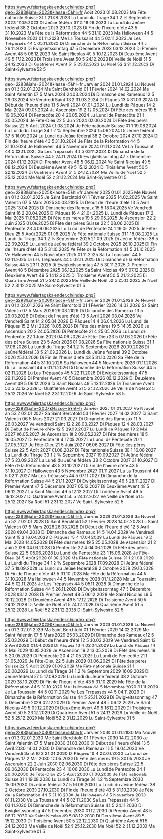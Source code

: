 https://www.feiertagskalender.ch/index.php?geo=2283&jahr=2023&klasse=5&hl=fr
Août 2023
01.08.2023	Ma	Fête nationale Suisse	31	1
21.08.2023	Lu	Lundi du Tirage	34	1.2 %
Septembre 2023
17.09.2023	Di	Jeûne fédéral	37	5
18.09.2023	Lu	Lundi du Jeûne fédéral	38	2
Octobre 2023
29.10.2023	Di	Fin de l'heure d'été	43	5
31.10.2023	Ma	Fête de la Réformation	44	5
31.10.2023	Ma	Halloween	44	5
Novembre 2023
01.11.2023	Me	La Toussaint	44	5
02.11.2023	Je	Les Trépassés	44	5
05.11.2023	Di	Dimanche de la Réformation Suisse	44	5
26.11.2023	Di	Ewigkeitssonntag	47	5
Décembre 2023
03.12.2023	Di	Premier Avent	48	5
06.12.2023	Me	Saint Nicolas	49	5
10.12.2023	Di	Deuxième Avent	49	5
17.12.2023	Di	Troisième Avent	50	5
24.12.2023	Di	Veille de Noël	51	5
24.12.2023	Di	Quatrième Avent	51	5
25.12.2023	Lu	Noël	52	2
31.12.2023	Di	Saint-Sylvestre	52	5

https://www.feiertagskalender.ch/index.php?geo=2283&jahr=2024&klasse=5&hl=fr
Janvier 2024
01.01.2024	Lu	Nouvel an	01	2
02.01.2024	Ma	Saint Berchtold	01	1
Février 2024
14.02.2024	Me	Saint Valentin	07	5
Mars 2024
24.03.2024	Di	Dimanche des Rameaux	12	5
29.03.2024	Ve	Vendredi Saint	13	2
31.03.2024	Di	Pâques	13	4
31.03.2024	Di	Début de l'heure d'été	13	5
Avril 2024
01.04.2024	Lu	Lundi de Pâques	14	2
Mai 2024
09.05.2024	Je	Ascension	19	2
12.05.2024	Di	Fête des mères	19	5
19.05.2024	Di	Pentecôte	20	4
20.05.2024	Lu	Lundi de Pentecôte	21	1
30.05.2024	Je	Fête-Dieu	22	5
Juin 2024
02.06.2024	Di	Fête des pères Suisse	22	5
Août 2024
01.08.2024	Je	Fête nationale Suisse	31	1
19.08.2024	Lu	Lundi du Tirage	34	1.2 %
Septembre 2024
15.09.2024	Di	Jeûne fédéral	37	5
16.09.2024	Lu	Lundi du Jeûne fédéral	38	2
Octobre 2024
27.10.2024	Di	Fin de l'heure d'été	43	5
31.10.2024	Je	Fête de la Réformation	44	5
31.10.2024	Je	Halloween	44	5
Novembre 2024
01.11.2024	Ve	La Toussaint	44	5
02.11.2024	Sa	Les Trépassés	44	5
03.11.2024	Di	Dimanche de la Réformation Suisse	44	5
24.11.2024	Di	Ewigkeitssonntag	47	5
Décembre 2024
01.12.2024	Di	Premier Avent	48	5
06.12.2024	Ve	Saint Nicolas	49	5
08.12.2024	Di	Deuxième Avent	49	5
15.12.2024	Di	Troisième Avent	50	5
22.12.2024	Di	Quatrième Avent	51	5
24.12.2024	Ma	Veille de Noël	52	5
25.12.2024	Me	Noël	52	2
31.12.2024	Ma	Saint-Sylvestre	01	5

https://www.feiertagskalender.ch/index.php?geo=2283&jahr=2025&klasse=5&hl=fr
Janvier 2025
01.01.2025	Me	Nouvel an	01	2
02.01.2025	Je	Saint Berchtold	01	1
Février 2025
14.02.2025	Ve	Saint Valentin	07	5
Mars 2025
30.03.2025	Di	Début de l'heure d'été	13	5
Avril 2025
13.04.2025	Di	Dimanche des Rameaux	15	5
18.04.2025	Ve	Vendredi Saint	16	2
20.04.2025	Di	Pâques	16	4
21.04.2025	Lu	Lundi de Pâques	17	2
Mai 2025
11.05.2025	Di	Fête des mères	19	5
29.05.2025	Je	Ascension	22	2
Juin 2025
01.06.2025	Di	Fête des pères Suisse	22	5
08.06.2025	Di	Pentecôte	23	4
09.06.2025	Lu	Lundi de Pentecôte	24	1
19.06.2025	Je	Fête-Dieu	25	5
Août 2025
01.08.2025	Ve	Fête nationale Suisse	31	1
18.08.2025	Lu	Lundi du Tirage	34	1.2 %
Septembre 2025
21.09.2025	Di	Jeûne fédéral	38	5
22.09.2025	Lu	Lundi du Jeûne fédéral	39	2
Octobre 2025
26.10.2025	Di	Fin de l'heure d'été	43	5
31.10.2025	Ve	Fête de la Réformation	44	5
31.10.2025	Ve	Halloween	44	5
Novembre 2025
01.11.2025	Sa	La Toussaint	44	5
02.11.2025	Di	Les Trépassés	44	5
02.11.2025	Di	Dimanche de la Réformation Suisse	44	5
23.11.2025	Di	Ewigkeitssonntag	47	5
30.11.2025	Di	Premier Avent	48	5
Décembre 2025
06.12.2025	Sa	Saint Nicolas	49	5
07.12.2025	Di	Deuxième Avent	49	5
14.12.2025	Di	Troisième Avent	50	5
21.12.2025	Di	Quatrième Avent	51	5
24.12.2025	Me	Veille de Noël	52	5
25.12.2025	Je	Noël	52	2
31.12.2025	Me	Saint-Sylvestre	01	5

https://www.feiertagskalender.ch/index.php?geo=2283&jahr=2026&klasse=5&hl=fr
Janvier 2026
01.01.2026	Je	Nouvel an	01	2
02.01.2026	Ve	Saint Berchtold	01	1
Février 2026
14.02.2026	Sa	Saint Valentin	07	5
Mars 2026
29.03.2026	Di	Dimanche des Rameaux	13	5
29.03.2026	Di	Début de l'heure d'été	13	5
Avril 2026
03.04.2026	Ve	Vendredi Saint	14	2
05.04.2026	Di	Pâques	14	4
06.04.2026	Lu	Lundi de Pâques	15	2
Mai 2026
10.05.2026	Di	Fête des mères	19	5
14.05.2026	Je	Ascension	20	2
24.05.2026	Di	Pentecôte	21	4
25.05.2026	Lu	Lundi de Pentecôte	22	1
Juin 2026
04.06.2026	Je	Fête-Dieu	23	5
07.06.2026	Di	Fête des pères Suisse	23	5
Août 2026
01.08.2026	Sa	Fête nationale Suisse	31	1
17.08.2026	Lu	Lundi du Tirage	34	1.2 %
Septembre 2026
20.09.2026	Di	Jeûne fédéral	38	5
21.09.2026	Lu	Lundi du Jeûne fédéral	39	2
Octobre 2026
25.10.2026	Di	Fin de l'heure d'été	43	5
31.10.2026	Sa	Fête de la Réformation	44	5
31.10.2026	Sa	Halloween	44	5
Novembre 2026
01.11.2026	Di	La Toussaint	44	5
01.11.2026	Di	Dimanche de la Réformation Suisse	44	5
02.11.2026	Lu	Les Trépassés	45	5
22.11.2026	Di	Ewigkeitssonntag	47	5
29.11.2026	Di	Premier Avent	48	5
Décembre 2026
06.12.2026	Di	Deuxième Avent	49	5
06.12.2026	Di	Saint Nicolas	49	5
13.12.2026	Di	Troisième Avent	50	5
20.12.2026	Di	Quatrième Avent	51	5
24.12.2026	Je	Veille de Noël	52	5
25.12.2026	Ve	Noël	52	2
31.12.2026	Je	Saint-Sylvestre	53	5

https://www.feiertagskalender.ch/index.php?geo=2283&jahr=2027&klasse=5&hl=fr
Janvier 2027
01.01.2027	Ve	Nouvel an	53	2
02.01.2027	Sa	Saint Berchtold	53	1
Février 2027
14.02.2027	Di	Saint Valentin	06	5
Mars 2027
21.03.2027	Di	Dimanche des Rameaux	11	5
26.03.2027	Ve	Vendredi Saint	12	2
28.03.2027	Di	Pâques	12	4
28.03.2027	Di	Début de l'heure d'été	12	5
29.03.2027	Lu	Lundi de Pâques	13	2
Mai 2027
06.05.2027	Je	Ascension	18	2
09.05.2027	Di	Fête des mères	18	5
16.05.2027	Di	Pentecôte	19	4
17.05.2027	Lu	Lundi de Pentecôte	20	1
27.05.2027	Je	Fête-Dieu	21	5
Juin 2027
06.06.2027	Di	Fête des pères Suisse	22	5
Août 2027
01.08.2027	Di	Fête nationale Suisse	30	1
16.08.2027	Lu	Lundi du Tirage	33	1.2 %
Septembre 2027
19.09.2027	Di	Jeûne fédéral	37	5
20.09.2027	Lu	Lundi du Jeûne fédéral	38	2
Octobre 2027
31.10.2027	Di	Fête de la Réformation	43	5
31.10.2027	Di	Fin de l'heure d'été	43	5
31.10.2027	Di	Halloween	43	5
Novembre 2027
01.11.2027	Lu	La Toussaint	44	5
02.11.2027	Ma	Les Trépassés	44	5
07.11.2027	Di	Dimanche de la Réformation Suisse	44	5
21.11.2027	Di	Ewigkeitssonntag	46	5
28.11.2027	Di	Premier Avent	47	5
Décembre 2027
05.12.2027	Di	Deuxième Avent	48	5
06.12.2027	Lu	Saint Nicolas	49	5
12.12.2027	Di	Troisième Avent	49	5
19.12.2027	Di	Quatrième Avent	50	5
24.12.2027	Ve	Veille de Noël	51	5
25.12.2027	Sa	Noël	51	2
31.12.2027	Ve	Saint-Sylvestre	52	5

https://www.feiertagskalender.ch/index.php?geo=2283&jahr=2028&klasse=5&hl=fr
Janvier 2028
01.01.2028	Sa	Nouvel an	52	2
02.01.2028	Di	Saint Berchtold	52	1
Février 2028
14.02.2028	Lu	Saint Valentin	07	5
Mars 2028
26.03.2028	Di	Début de l'heure d'été	12	5
Avril 2028
09.04.2028	Di	Dimanche des Rameaux	14	5
14.04.2028	Ve	Vendredi Saint	15	2
16.04.2028	Di	Pâques	15	4
17.04.2028	Lu	Lundi de Pâques	16	2
Mai 2028
14.05.2028	Di	Fête des mères	19	5
25.05.2028	Je	Ascension	21	2
Juin 2028
04.06.2028	Di	Pentecôte	22	4
04.06.2028	Di	Fête des pères Suisse	22	5
05.06.2028	Lu	Lundi de Pentecôte	23	1
15.06.2028	Je	Fête-Dieu	24	5
Août 2028
01.08.2028	Ma	Fête nationale Suisse	31	1
21.08.2028	Lu	Lundi du Tirage	34	1.2 %
Septembre 2028
17.09.2028	Di	Jeûne fédéral	37	5
18.09.2028	Lu	Lundi du Jeûne fédéral	38	2
Octobre 2028
29.10.2028	Di	Fin de l'heure d'été	43	5
31.10.2028	Ma	Fête de la Réformation	44	5
31.10.2028	Ma	Halloween	44	5
Novembre 2028
01.11.2028	Me	La Toussaint	44	5
02.11.2028	Je	Les Trépassés	44	5
05.11.2028	Di	Dimanche de la Réformation Suisse	44	5
26.11.2028	Di	Ewigkeitssonntag	47	5
Décembre 2028
03.12.2028	Di	Premier Avent	48	5
06.12.2028	Me	Saint Nicolas	49	5
10.12.2028	Di	Deuxième Avent	49	5
17.12.2028	Di	Troisième Avent	50	5
24.12.2028	Di	Veille de Noël	51	5
24.12.2028	Di	Quatrième Avent	51	5
25.12.2028	Lu	Noël	52	2
31.12.2028	Di	Saint-Sylvestre	52	5

https://www.feiertagskalender.ch/index.php?geo=2283&jahr=2029&klasse=5&hl=fr
Janvier 2029
01.01.2029	Lu	Nouvel an	01	2
02.01.2029	Ma	Saint Berchtold	01	1
Février 2029
14.02.2029	Me	Saint Valentin	07	5
Mars 2029
25.03.2029	Di	Dimanche des Rameaux	12	5
25.03.2029	Di	Début de l'heure d'été	12	5
30.03.2029	Ve	Vendredi Saint	13	2
Avril 2029
01.04.2029	Di	Pâques	13	4
02.04.2029	Lu	Lundi de Pâques	14	2
Mai 2029
10.05.2029	Je	Ascension	19	2
13.05.2029	Di	Fête des mères	19	5
20.05.2029	Di	Pentecôte	20	4
21.05.2029	Lu	Lundi de Pentecôte	21	1
31.05.2029	Je	Fête-Dieu	22	5
Juin 2029
03.06.2029	Di	Fête des pères Suisse	22	5
Août 2029
01.08.2029	Me	Fête nationale Suisse	31	1
20.08.2029	Lu	Lundi du Tirage	34	1.2 %
Septembre 2029
16.09.2029	Di	Jeûne fédéral	37	5
17.09.2029	Lu	Lundi du Jeûne fédéral	38	2
Octobre 2029
28.10.2029	Di	Fin de l'heure d'été	43	5
31.10.2029	Me	Fête de la Réformation	44	5
31.10.2029	Me	Halloween	44	5
Novembre 2029
01.11.2029	Je	La Toussaint	44	5
02.11.2029	Ve	Les Trépassés	44	5
04.11.2029	Di	Dimanche de la Réformation Suisse	44	5
25.11.2029	Di	Ewigkeitssonntag	47	5
Décembre 2029
02.12.2029	Di	Premier Avent	48	5
06.12.2029	Je	Saint Nicolas	49	5
09.12.2029	Di	Deuxième Avent	49	5
16.12.2029	Di	Troisième Avent	50	5
23.12.2029	Di	Quatrième Avent	51	5
24.12.2029	Lu	Veille de Noël	52	5
25.12.2029	Ma	Noël	52	2
31.12.2029	Lu	Saint-Sylvestre	01	5

https://www.feiertagskalender.ch/index.php?geo=2283&jahr=2030&klasse=5&hl=fr
Janvier 2030
01.01.2030	Ma	Nouvel an	01	2
02.01.2030	Me	Saint Berchtold	01	1
Février 2030
14.02.2030	Je	Saint Valentin	07	5
Mars 2030
31.03.2030	Di	Début de l'heure d'été	13	5
Avril 2030
14.04.2030	Di	Dimanche des Rameaux	15	5
19.04.2030	Ve	Vendredi Saint	16	2
21.04.2030	Di	Pâques	16	4
22.04.2030	Lu	Lundi de Pâques	17	2
Mai 2030
12.05.2030	Di	Fête des mères	19	5
30.05.2030	Je	Ascension	22	2
Juin 2030
02.06.2030	Di	Fête des pères Suisse	22	5
09.06.2030	Di	Pentecôte	23	4
10.06.2030	Lu	Lundi de Pentecôte	24	1
20.06.2030	Je	Fête-Dieu	25	5
Août 2030
01.08.2030	Je	Fête nationale Suisse	31	1
19.08.2030	Lu	Lundi du Tirage	34	1.2 %
Septembre 2030
15.09.2030	Di	Jeûne fédéral	37	5
16.09.2030	Lu	Lundi du Jeûne fédéral	38	2
Octobre 2030
27.10.2030	Di	Fin de l'heure d'été	43	5
31.10.2030	Je	Fête de la Réformation	44	5
31.10.2030	Je	Halloween	44	5
Novembre 2030
01.11.2030	Ve	La Toussaint	44	5
02.11.2030	Sa	Les Trépassés	44	5
03.11.2030	Di	Dimanche de la Réformation Suisse	44	5
24.11.2030	Di	Ewigkeitssonntag	47	5
Décembre 2030
01.12.2030	Di	Premier Avent	48	5
06.12.2030	Ve	Saint Nicolas	49	5
08.12.2030	Di	Deuxième Avent	49	5
15.12.2030	Di	Troisième Avent	50	5
22.12.2030	Di	Quatrième Avent	51	5
24.12.2030	Ma	Veille de Noël	52	5
25.12.2030	Me	Noël	52	2
31.12.2030	Ma	Saint-Sylvestre	01	5
